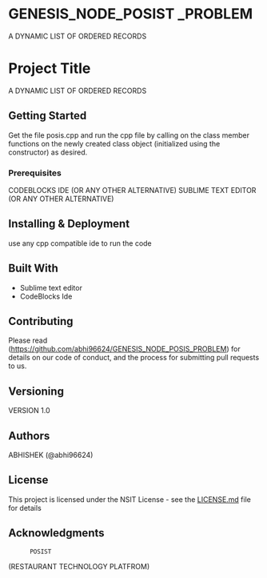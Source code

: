 # GENESIS_NODE_POSIST _PROBLEM
A DYNAMIC LIST OF ORDERED RECORDS
# Project Title

A DYNAMIC LIST OF ORDERED RECORDS

## Getting Started

Get the file posis.cpp and run the cpp file by calling on the class member functions on the newly created class object (initialized 
using the constructor) as desired.
### Prerequisites

CODEBLOCKS IDE (OR ANY OTHER ALTERNATIVE)
SUBLIME TEXT EDITOR (OR ANY OTHER ALTERNATIVE)

##  Installing & Deployment

 use any cpp compatible ide to run the code

## Built With

* Sublime text editor
* CodeBlocks Ide


## Contributing

Please read (https://github.com/abhi96624/GENESIS_NODE_POSIS_PROBLEM) for details on our code of conduct, and the process for submitting pull requests to us.

## Versioning

VERSION 1.0

## Authors

ABHISHEK (@abhi96624)

## License

This project is licensed under the NSIT License - see the [LICENSE.md](LICENSE.md) file for details

## Acknowledgments
          
          POSIST 
 (RESTAURANT TECHNOLOGY PLATFROM)
